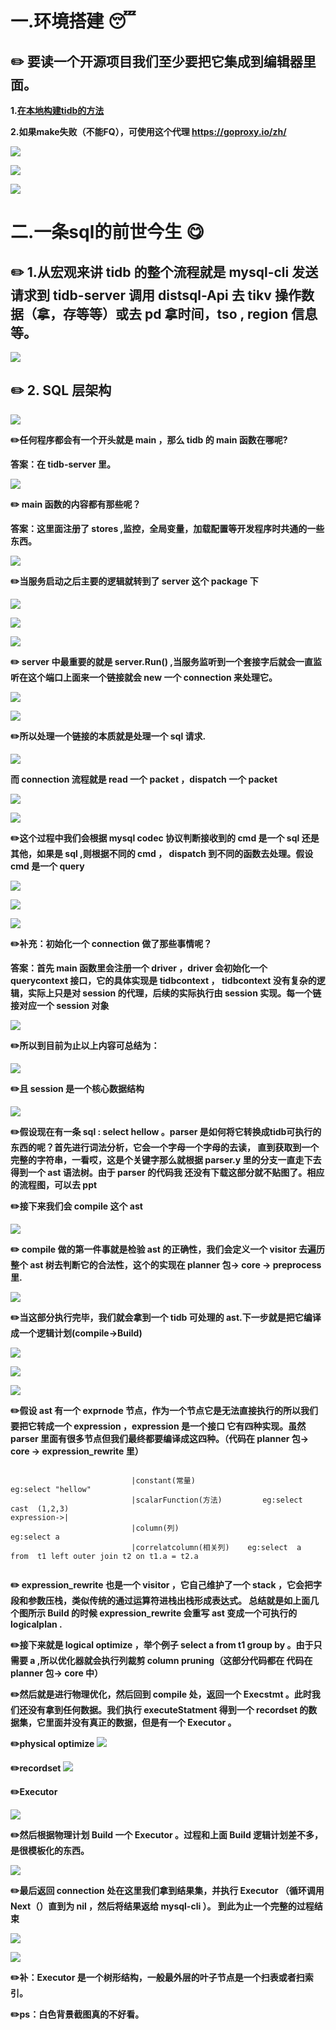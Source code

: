 # 一.环境搭建 :sleeping:
    
## :pencil2: 要读一个开源项目我们至少要把它集成到编辑器里面。
     
**1.[在本地构建tidb的方法 ](https://github.com/pingcap/tidb/blob/master/CONTRIBUTING.md)**
    
**2.如果make失败（不能FQ），可使用这个代理  https://goproxy.io/zh/**
    
![](tidb1-1.png)

![](tidb27.png)

![](tidb26.png)

# 二.一条sql的前世今生  :yum:

## :pencil2: 1.从宏观来讲 tidb 的整个流程就是 mysql-cli 发送请求到 tidb-server 调用 distsql-Api 去 tikv 操作数据（拿，存等等）或去 pd 拿时间，tso , region 信息等。
          
![](tidb-architecture.png)

## :pencil2: 2. SQL 层架构
    
![](tidb-sql-layer.png)

**:pencil2:任何程序都会有一个开头就是 main ，那么 tidb 的 main 函数在哪呢?**
    
**答案：在 tidb-server 里。**
    
![](tidb-main.png)
    
**:pencil2: main 函数的内容都有那些呢？**
    
**答案：这里面注册了 stores ,监控，全局变量，加载配置等开发程序时共通的一些东西。**
    
![](tidb1.png)

**:pencil2:当服务启动之后主要的逻辑就转到了 server 这个 package 下**
    
![](tidb2.png)   

![](tidb3.png)   

![](tidb-server.png)

**:pencil2: server 中最重要的就是 server.Run() ,当服务监听到一个套接字后就会一直监听在这个端口上面来一个链接就会 new 一个 connection 来处理它。**
    
![](tidb4.png)

![](tidb5.png)   

**:pencil2:所以处理一个链接的本质就是处理一个 sql 请求.**
    
![](tidb7.png)   

**而 connection 流程就是 read 一个 packet ，dispatch 一个 packet**
    
![](tidb8.png)

![](tidb9.png)   

**:pencil2:这个过程中我们会根据 mysql codec 协议判断接收到的 cmd 是一个 sql 还是其他，如果是 sql ,则根据不同的 cmd ，
 dispatch 到不同的函数去处理。假设 cmd 是一个 query**
    
![](tidb-cmd.png)   

![](tidb-cmd1.png)   

![](tidb15.png)   

**:pencil2:补充：初始化一个 connection 做了那些事情呢？**
    
**答案：首先 main 函数里会注册一个 driver ，driver 会初始化一个 querycontext 接口，它的具体实现是 tidbcontext ，
 tidbcontext 没有复杂的逻辑，实际上只是对 session 的代理，后续的实际执行由 session 实现。每一个链接对应一个
 session 对象**
    
![](tidbcontext.png)   

**:pencil2:所以到目前为止以上内容可总结为：**
    
![](tidb34.png) 

**:pencil2:且 session 是一个核心数据结构**
   
![](tidb-session.png) 
 
**:pencil2:假设现在有一条 sql : select  hellow 。parser 是如何将它转换成tidb可执行的东西的呢？首先进行词法分析，它会一个字母一个字母的去读，
直到获取到一个完整的字符串，一看哎，这是个关键字那么就根据 parser.y 里的分支一直走下去得到一个 ast 语法树。由于 parser 的代码我
还没有下载这部分就不贴图了。相应的流程图，可以去 ppt**
    
**:pencil2:接下来我们会 compile 这个 ast**
    
![](tidb21.png) 

**:pencil2: compile 做的第一件事就是检验 ast 的正确性，我们会定义一个 visitor 去遍历整个 ast 树去判断它的合法性，这个的实现在
 planner 包-> core -> preprocess 里.**
    
![](tidb22.png) 
    
**:pencil2:当这部分执行完毕，我们就会拿到一个 tidb 可处理的 ast.下一步就是把它编译成一个逻辑计划(compile->Build)**
    
![](tidb23.png) 

![](tidb24.png)

![](tidb25.png) 

**:pencil2:假设 ast 有一个 exprnode 节点，作为一个节点它是无法直接执行的所以我们要把它转成一个 expression ，expression 是一个接口
它有四种实现。虽然 parser 里面有很多节点但我们最终都要编译成这四种。（代码在 planner 包-> core -> expression_rewrite 里）**

```

                           |constant(常量)                     eg:select "hellow"
                           |scalarFunction(方法)         eg:select  cast  (1,2,3)
expression->|
                           |column(列)                             eg:select a
                           |correlatcolumn(相关列)    eg:select  a  from  t1 left outer join t2 on t1.a = t2.a 
                           
```

**:pencil2: expression_rewrite 也是一个 visitor ，它自己维护了一个 stack ，它会把字段和参数压栈，类似传统的通过运算符进栈出栈形成表达式。
总结就是如上面几个图所示 Build 的时候 expression_rewrite 会重写 ast 变成一个可执行的 logicalplan .**
    
**:pencil2:接下来就是 logical  optimize ，举个例子  select a from t1 group by 。由于只需要 a ,所以优化器就会执行列裁剪  column pruning（这部分代码都在
代码在 planner 包-> core 中）**
    
**:pencil2:然后就是进行物理优化，然后回到 compile 处，返回一个 Execstmt 。此时我们还没有拿到任何数据。我们执行 executeStatment 得到一个
 recordset 的数据集，它里面并没有真正的数据，但是有一个 Executor 。**
 
**:pencil2:physical optimize**
![](tidb28.png) 

**:pencil2:recordset**
![](tidb29.png) 

**:pencil2:Executor**

![](tidb30.png) 
   
**:pencil2:然后根据物理计划 Build 一个 Executor 。过程和上面 Build 逻辑计划差不多，是很模板化的东西。**
     
![](tidb31.png) 
    
**:pencil2:最后返回 connection 处在这里我们拿到结果集，并执行 Executor （循环调用 Next（）直到为 nil ，然后将结果返给 mysql-cli ）。
到此为止一个完整的过程结束**
    
![](tidb32.png) 

![](tidb33.png) 

**:pencil2:补：Executor 是一个树形结构，一般最外层的叶子节点是一个扫表或者扫索引。**

**:pencil2:ps：白色背景截图真的不好看。**



    
                               


    
    
    

